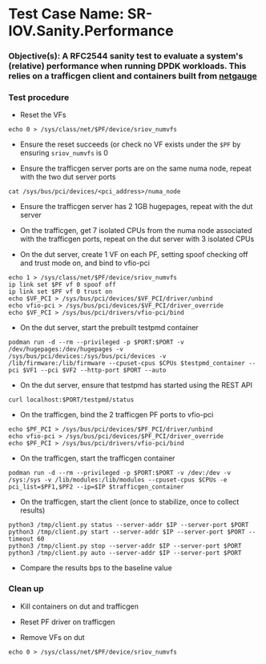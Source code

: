 # Test Case Name: SR-IOV.Sanity.Performance

### Objective(s): A RFC2544 sanity test to evaluate a system's (relative) performance when running DPDK workloads. This relies on a trafficgen client and containers built from [netgauge](https://github.com/redhat-eets/netgauge)

### Test procedure

* Reset the VFs
```
echo 0 > /sys/class/net/$PF/device/sriov_numvfs
```

* Ensure the reset succeeds (or check no VF exists under the ```$PF``` by ensuring ```sriov_numvfs``` is 0

* Ensure the trafficgen server ports are on the same numa node, repeat with the two dut server ports
```
cat /sys/bus/pci/devices/<pci_address>/numa_node
```

* Ensure the trafficgen server has 2 1GB hugepages, repeat with the dut server

* On the trafficgen, get 7 isolated CPUs from the numa node associated with the trafficgen ports, repeat on the dut server with 3 isolated CPUs

* On the dut server, create 1 VF on each PF, setting spoof checking off and trust mode on, and bind to vfio-pci
```
echo 1 > /sys/class/net/$PF/device/sriov_numvfs
ip link set $PF vf 0 spoof off
ip link set $PF vf 0 trust on
echo $VF_PCI > /sys/bus/pci/devices/$VF_PCI/driver/unbind
echo vfio-pci > /sys/bus/pci/devices/$VF_PCI/driver_override
echo $VF_PCI > /sys/bus/pci/drivers/vfio-pci/bind
```

* On the dut server, start the prebuilt testpmd container
```
podman run -d --rm --privileged -p $PORT:$PORT -v /dev/hugepages:/dev/hugepages -v /sys/bus/pci/devices:/sys/bus/pci/devices -v /lib/firmware:/lib/firmware --cpuset-cpus $CPUs $testpmd_container --pci $VF1 --pci $VF2 --http-port $PORT --auto
```

* On the dut server, ensure that testpmd has started using the REST API
```
curl localhost:$PORT/testpmd/status
```

* On the trafficgen, bind the 2 trafficgen PF ports to vfio-pci
```
echo $PF_PCI > /sys/bus/pci/devices/$PF_PCI/driver/unbind
echo vfio-pci > /sys/bus/pci/devices/$PF_PCI/driver_override
echo $PF_PCI > /sys/bus/pci/drivers/vfio-pci/bind
```

* On the trafficgen, start the trafficgen container
```
podman run -d --rm --privileged -p $PORT:$PORT -v /dev:/dev -v /sys:/sys -v /lib/modules:/lib/modules --cpuset-cpus $CPUs -e pci_list=$PF1,$PF2 --ip=$IP $trafficgen_container
```

* On the trafficgen, start the client (once to stabilize, once to collect results)
```
python3 /tmp/client.py status --server-addr $IP --server-port $PORT
python3 /tmp/client.py start --server-addr $IP --server-port $PORT --timeout 60
python3 /tmp/client.py stop --server-addr $IP --server-port $PORT
python3 /tmp/client.py auto --server-addr $IP --server-port $PORT
```

* Compare the results bps to the baseline value

### Clean up
* Kill containers on dut and trafficgen

* Reset PF driver on trafficgen

* Remove VFs on dut
```
echo 0 > /sys/class/net/$PF/device/sriov_numvfs
```
